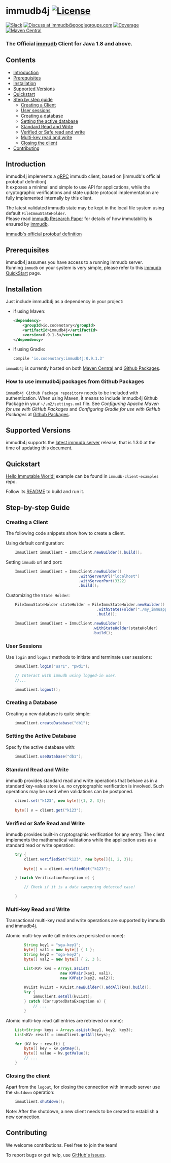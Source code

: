 # immudb4j [![License](https://img.shields.io/github/license/codenotary/immudb4j)](LICENSE)

[![Slack](https://img.shields.io/badge/join%20slack-%23immutability-brightgreen.svg)](https://slack.vchain.us/)
[![Discuss at immudb@googlegroups.com](https://img.shields.io/badge/discuss-immudb%40googlegroups.com-blue.svg)](https://groups.google.com/group/immudb)
[![Coverage](https://coveralls.io/repos/github/codenotary/immudb4j/badge.svg?branch=master)](https://coveralls.io/github/codenotary/immudb4j?branch=master)
[![Maven Central](https://img.shields.io/maven-central/v/io.codenotary/immudb4j.svg?label=Maven%20Central)](https://search.maven.org/search?q=g:%22io.codenotary%22%20AND%20a:%22immudb4j%22)

### The Official [immudb] Client for Java 1.8 and above.

[immudb]: https://immudb.io/


## Contents

- [Introduction](#introduction)
- [Prerequisites](#prerequisites)
- [Installation](#installation)
- [Supported Versions](#supported-versions)
- [Quickstart](#quickstart)
- [Step by step guide](#step-by-step-guide)
    * [Creating a Client](#creating-a-client)
    * [User sessions](#user-sessions)
    * [Creating a database](#creating-a-database)
    * [Setting the active database](#setting-the-active-database)
    * [Standard Read and Write](#standard-read-and-write)
    * [Verified or Safe read and write](#verified-or-safe-read-and-write)
    * [Multi-key read and write](#multi-key-read-and-write)
    * [Closing the client](#creating-a-database)
- [Contributing](#contributing)

## Introduction

immudb4j implements a [gRPC] immudb client, based on [immudb's official protobuf definition].<br/>
It exposes a minimal and simple to use API for applications, while the cryptographic verifications and state update protocol implementation 
are fully implemented internally by this client.

The latest validated immudb state may be kept in the local file system using default `FileImmuStateHolder`.<br/>
Please read [immudb Research Paper] for details of how immutability is ensured by [immudb].

[gRPC]: https://grpc.io/
[immudb Research Paper]: https://immudb.io/
[immudb]: https://immudb.io/
[immudb's official protobuf definition](https://github.com/codenotary/immudb/blob/master/pkg/api/schema/schema.proto)

## Prerequisites

immudb4j assumes you have access to a running immudb server.<br/>
Running `immudb` on your system is very simple, please refer to this [immudb QuickStart](https://docs.immudb.io/master/quickstart.html) page.

## Installation

Just include immudb4j as a dependency in your project:
- if using Maven:
  ```xml
  <dependency>
      <groupId>io.codenotary</groupId>
      <artifactId>immudb4j</artifactId>
      <version>0.9.1.3</version>
  </dependency> 
  ```
- if using Gradle:
  ```groovy
  compile 'io.codenotary:immudb4j:0.9.1.3'
  ```

`immudb4j` is currently hosted on both [Maven Central] and [Github Packages].

[Github Packages]: https://docs.github.com/en/packages
[Maven Central]: https://search.maven.org/artifact/io.codenotary/immudb4j

### How to use immudb4j packages from Github Packages

`immudb4j Github Package repository` needs to be included with authentication.
When using Maven, it means to include immudb4j Github Package in your `~/.m2/settings.xml`
file. See _Configuring Apache Maven for use with GitHub Packages_ 
and _Configuring Gradle for use with GitHub Packages_ at [Github Packages].

## Supported Versions

immudb4j supports the [latest immudb server] release, that is 1.3.0 at the time of updating this document.

[latest immudb server]: https://github.com/codenotary/immudb/releases/tag/v1.3.0

## Quickstart

[Hello Immutable World!] example can be found in `immudb-client-examples` repo.

[Hello Immutable World!]: https://github.com/codenotary/immudb-client-examples/tree/master/java

Follow its [README](https://github.com/codenotary/immudb-client-examples/blob/master/java/README.md) to build and run it.

## Step-by-step Guide

### Creating a Client

The following code snippets show how to create a client.

Using default configuration:
```java
    ImmuClient immuClient = ImmuClient.newBuilder().build();
```

Setting `immudb` url and port:
```java
    ImmuClient immuClient = ImmuClient.newBuilder()
                                .withServerUrl("localhost")
                                .withServerPort(3322)
                                .build();
```

Customizing the `State Holder`:
```java
    FileImmuStateHolder stateHolder = FileImmuStateHolder.newBuilder()
                                        .withStatesFolder("./my_immuapp_states")
                                        .build();

    ImmuClient immuClient = ImmuClient.newBuilder()
                                      .withStateHolder(stateHolder)
                                      .build();
```

### User Sessions

Use `login` and `logout` methods to initiate and terminate user sessions:

```java
    immuClient.login("usr1", "pwd1");

    // Interact with immudb using logged-in user.
    //...

    immuClient.logout();
```

### Creating a Database

Creating a new database is quite simple:

```java
    immuClient.createDatabase("db1");
```

### Setting the Active Database

Specify the active database with:

```java
    immuClient.useDatabase("db1");
```

### Standard Read and Write

immudb provides standard read and write operations that behave as in a standard
key-value store i.e. no cryptographic verification is involved. Such operations
may be used when validations can be postponed.

```java
    client.set("k123", new byte[]{1, 2, 3});
    
    byte[] v = client.get("k123");
```

### Verified or Safe Read and Write

immudb provides built-in cryptographic verification for any entry. The client
implements the mathematical validations while the application uses as a standard
read or write operation:

```java
    try {
        client.verifiedSet("k123", new byte[]{1, 2, 3});
    
        byte[] v = client.verifiedGet("k123");

    } (catch VerificationException e) {

        // Check if it is a data tampering detected case!

    }
```

### Multi-key Read and Write

Transactional multi-key read and write operations are supported by immudb and immudb4j.

Atomic multi-key write (all entries are persisted or none):

```java
        String key1 = "sga-key1";
        byte[] val1 = new byte[] { 1 };
        String key2 = "sga-key2";
        byte[] val2 = new byte[] { 2, 3 };

        List<KV> kvs = Arrays.asList(
                        new KVPair(key1, val1), 
                        new KVPair(key2, val2));

        KVList kvList = KVList.newBuilder().addAll(kvs).build();
        try {
            immuClient.setAll(kvList);
        } catch (CorruptedDataException e) {
            // ...
        }
```

Atomic multi-key read (all entries are retrieved or none):

```java
    List<String> keys = Arrays.asList(key1, key2, key3);
    List<KV> result = immuClient.getAll(keys);

    for (KV kv : result) {
        byte[] key = kv.getKey();
        byte[] value = kv.getValue();
        // ...
    }
```

### Closing the client

Apart from the `logout`, for closing the connection with immudb server use the `shutdown` operation:
 
```java
    immuClient.shutdown();
```

Note: After the shutdown, a new client needs to be created to establish a new connection.

## Contributing

We welcome contributions. Feel free to join the team!

To report bugs or get help, use [GitHub's issues].

[GitHub's issues]: https://github.com/codenotary/immudb4j/issues
